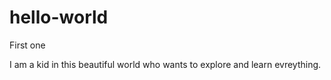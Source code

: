 # hello-world
First one

I am a kid in this beautiful world who wants to explore and learn evreything.

